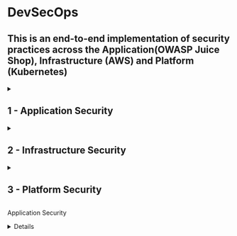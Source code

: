 # DevSecOps
## This is an end-to-end implementation of security practices across the Application(OWASP Juice Shop), Infrastructure (AWS) and Platform (Kubernetes)

<details>
<summary><h2>1 - Application Security</h2></summary>

<details>
<summary><h3>1.1 - Application Vulnerability Scanning </h3></summary>

<h3>Infra Diagram</h3>

    [Include an infrastructure diagram specific to application security]



<h3>Objective</h3>

    Integrate GitLeaks into our pipeline to check if our code exposes passwords, tokens and any other credentials

<h3>Code</h3>

         
       stages:
        - cache
        - test
        - build

    ## We use caching to speed up the build process 
    create_cache:
        image: node:18-bullseye
        stage: cache
        script:
            - yarn install
        cache:
            policy: pull-push
            key:
                files:
                    - yarn.lock
            paths:
                - node_modules/
                - yarn.lock
                - .yarn
    
    yarn_test:
        image: node:18-bullseye
        stage: test
        
        script:
            - yarn install
            - yarn test
        cache:
            policy: pull
            key:
                files:
                    - yarn.lock
            paths:
                - node_modules/
                - yarn.lock
                - .yarn
                
    
    ## This stage scans the code for sensitive information such as passwords, token
    gitleaks:
        stage: test
        image:
             name: zricethezav/gitleaks   ## Using image: zricethezav/gitleaks alone is simpler and works well if the default entrypoint of the image is suitable for your needs. 
                                            If you encounter any conflicts or need more control, specifying the entrypoint ensures that your script commands executes as intended.
             entrypoint: [""]
             
             
        ## This srcipt generates a file called gitleaks.json for visualizing vulnerabilities
        script:
            - gitleaks detect --verbose . -f json -r gitleaks.json
            
        ## This is set to true because we don't want the job to end.
        allow_failure: true
    
      




<h3>Findings</h3>

      Finding:     password: 'bW9jLmxpYW1nQGhjaW5pbW1pay5ucmVvamI='
      Secret:      bW9jLmxpYW1nQGhjaW5pbW1pay5ucmVvamI=
      RuleID:      generic-api-key
      Entropy:     4.329240
      File:        data/static/users.yml
      Line:        88
      
      Fingerprint: c3340cda147c54325dbf3b32fc863f3402caa5da:data/static/users.yml:generic-api-key:88
      Finding:     totpSecret: IFTXE3SPOEYVURT2MRYGI52TKJ4HC3KH
        key: timo
      Secret:      IFTXE3SPOEYVURT2MRYGI52TKJ4HC3KH
      RuleID:      generic-api-key
      Entropy:     4.351410
      File:        data/static/users.yml
      Line:        150
      
      Fingerprint: c3340cda147c54325dbf3b32fc863f3402caa5da:data/static/users.yml:generic-api-key:150
      Finding:     ...e.setItem('token', 'eyJhbGciOiJIUzI1NiIsInR5cCI6IkpXVCJ9.eyJzdWIiOiIxMjM0NTY3ODkwIiwibmFtZSI6IkpvaG4gRG9lIiwiaWF0IjoxNTE...'
      Secret:      eyJhbGciOiJIUzI1NiIsInR5cCI6IkpXVCJ9.eyJzdWIiOiIxMjM0NTY3ODkwIiwibmFtZSI6IkpvaG4gRG9lIiwiaWF0IjoxNTE...
      RuleID:      jwt
      Entropy:     5.444070
      File:        frontend/src/app/app.guard.spec.ts
      Line:        40
      
      Fingerprint: c3340cda147c54325dbf3b32fc863f3402caa5da:frontend/src/app/app.guard.spec.ts:jwt:40
      Finding:     ...e.setItem('token', 'eyJhbGciOiJIUzI1NiIsInR5cCI6IkpXVCJ9.eyJkYXRhIjp7Imxhc3RMb2dpbklwIjoiMS4yLjMuNCJ9fQ.RAkmdqwNypuOxv3S...'
      Secret:      eyJhbGciOiJIUzI1NiIsInR5cCI6IkpXVCJ9.eyJkYXRhIjp7Imxhc3RMb2dpbklwIjoiMS4yLjMuNCJ9fQ.RAkmdqwNypuOxv3S...
      RuleID:      jwt
      Entropy:     5.494293
      File:        frontend/src/app/last-login-ip/last-login-ip.component.spec.ts
      Line:        50
      
### Finding 1: Generic API Key Exposure

This finding indicates that an API key is hardcoded in the data/static/users.yml file. The high entropy value suggests that the string is not random text, but likely sensitive information such as a password or an API key. Hardcoding secrets in the source code is a major security risk as it can easily be extracted by anyone with access to the codebase

<h3>Remediation</h3>

Remove the hardcoded API key from the source code.
Use environment variables or secret management tools like AWS Secrets Manager or HashiCorp Vault to manage and access sensitive information securely.

### Finding 2: JWT Token Exposure

A JSON Web Token (JWT) is exposed in the frontend/src/app/app.guard.spec.ts file. JWT tokens are used for authentication and can contain sensitive information. Exposure of JWT tokens can allow attackers to impersonate users or gain unauthorized access to the system.

<h3>Remediation</h3>

Remove the hardcoded JWT token from the source code.
Implement secure storage practices for tokens and ensure they are transmitted securely over the network (e.g., using HTTPS).

### Conclusion

The findings from the Gitleaks scan highlight critical security vulnerabilities related to hardcoded secrets and tokens in the application code. To enhance the security posture of the application, it is essential to remove these hardcoded secrets and implement secure storage and management practices.

</details>    




<details>
<summary><h3>1.1 - Apulnerability Scanning </h3></summary>
  


Let's implement Gitleaks into our code and find out the vulnerabilities in our code

  ```
   stages:
    - cache
    - test
    - build

create_cache:
    image: node:18-bullseye
    stage: cache
    script:
        - yarn install
    cache:
        policy: pull-push
        key:
            files:
                - yarn.lock
        paths:
            - node_modules/
            - yarn.lock
            - .yarn

yarn_test:
    image: node:18-bullseye
    stage: test
    
    script:
        - yarn install
        - yarn test
    cache:
        policy: pull
        key:
            files:
                - yarn.lock
        paths:
            - node_modules/
            - yarn.lock
            - .yarn

## This stage scans the code for sensitive information such as passwords, tokens

    ## Using image: zricethezav/gitleaks alone is simpler and works well if the default entrypoint of the image is suitable for your needs. If you encounter any conflicts or need more control, specifying the entrypoint ensures that your script commands execute as intended.
gitleaks:
    stage: test
    image:
         name: zricethezav/gitleaks
         entrypoint: [""]
    ## This srcipt generates a file called gitleaks.json for visualizing vulnerabilities
    script:
        - gitleaks detect --verbose . -f json -r gitleaks.json
    ## This is set to true because certain tokens in the jwt result in false positives which fail the build
    allow_failure: true

  ```

## Findings

```
Finding:     password: 'bW9jLmxpYW1nQGhjaW5pbW1pay5ucmVvamI='
Secret:      bW9jLmxpYW1nQGhjaW5pbW1pay5ucmVvamI=
RuleID:      generic-api-key
Entropy:     4.329240
File:        data/static/users.yml
Line:        88

Fingerprint: c3340cda147c54325dbf3b32fc863f3402caa5da:data/static/users.yml:generic-api-key:88
Finding:     totpSecret: IFTXE3SPOEYVURT2MRYGI52TKJ4HC3KH
  key: timo
Secret:      IFTXE3SPOEYVURT2MRYGI52TKJ4HC3KH
RuleID:      generic-api-key
Entropy:     4.351410
File:        data/static/users.yml
Line:        150

Fingerprint: c3340cda147c54325dbf3b32fc863f3402caa5da:data/static/users.yml:generic-api-key:150
Finding:     ...e.setItem('token', 'eyJhbGciOiJIUzI1NiIsInR5cCI6IkpXVCJ9.eyJzdWIiOiIxMjM0NTY3ODkwIiwibmFtZSI6IkpvaG4gRG9lIiwiaWF0IjoxNTE...'
Secret:      eyJhbGciOiJIUzI1NiIsInR5cCI6IkpXVCJ9.eyJzdWIiOiIxMjM0NTY3ODkwIiwibmFtZSI6IkpvaG4gRG9lIiwiaWF0IjoxNTE...
RuleID:      jwt
Entropy:     5.444070
File:        frontend/src/app/app.guard.spec.ts
Line:        40

Fingerprint: c3340cda147c54325dbf3b32fc863f3402caa5da:frontend/src/app/app.guard.spec.ts:jwt:40
Finding:     ...e.setItem('token', 'eyJhbGciOiJIUzI1NiIsInR5cCI6IkpXVCJ9.eyJkYXRhIjp7Imxhc3RMb2dpbklwIjoiMS4yLjMuNCJ9fQ.RAkmdqwNypuOxv3S...'
Secret:      eyJhbGciOiJIUzI1NiIsInR5cCI6IkpXVCJ9.eyJkYXRhIjp7Imxhc3RMb2dpbklwIjoiMS4yLjMuNCJ9fQ.RAkmdqwNypuOxv3S...
RuleID:      jwt
Entropy:     5.494293
File:        frontend/src/app/last-login-ip/last-login-ip.component.spec.ts
Line:        50

```




</details>

<details>
<summary><h3>1.2 - Vulnerability Management and Remediation</h3></summary>

(Add additional measures here)
</details>
</details>
<details>
<summary><h2>2 - Infrastructure Security</h2></summary>

(Add Infrastructure Security content here)
</details>
<details>
<summary><h2>3 - Platform Security</h2></summary>

(Add Platform Security content here)
</details>




Application Security
<details>


<h3>1.2 - Vulnerability Management and Remediation</h3>

    [Add additional measures and content here]

</details>
